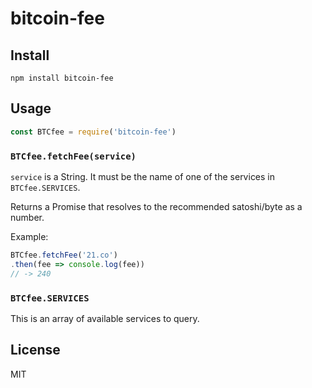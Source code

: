 # bitcoin-fee

## Install

    npm install bitcoin-fee

## Usage

```js
const BTCfee = require('bitcoin-fee')
```

### `BTCfee.fetchFee(service)`

`service` is a String. It must be the name of one of the services in `BTCfee.SERVICES`.

Returns a Promise that resolves to the recommended satoshi/byte as a number.

Example:

```js
BTCfee.fetchFee('21.co')
.then(fee => console.log(fee))
// -> 240
```

### `BTCfee.SERVICES`

This is an array of available services to query.

## License

MIT
